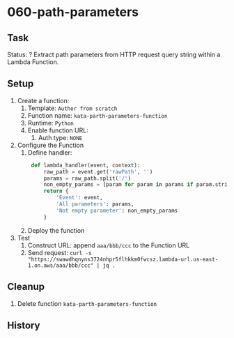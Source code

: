 # 060-path-parameters

## Task
Status: ?
Extract path parameters from HTTP request query string within a Lambda Function.

## Setup
1. Create a function:
    1. Template: `Author from scratch`
    2. Function name: `kata-parth-parameters-function`
    3. Runtime: `Python`
    4. Enable function URL:
        1. Auth type: `NONE`
2. Configure the Function
    1. Define handler:
       ```python
        def lambda_handler(event, context):
        	raw_path = event.get('rawPath', '')
            params = raw_path.split('/')
            non_empty_params = [param for param in params if param.strip() != '']
            return {
                'Event': event,
                'All parameters': params, 
                'Not empty parameter': non_empty_params
            }
       ```
    2. Deploy the function
3. Test
    1. Construct URL: append `aaa/bbb/ccc` to the Function URL
    2. Send request: `curl -s "https://swawdhqnyns3724nhpr5flhkkm0fwcsz.lambda-url.us-east-1.on.aws/aaa/bbb/ccc" | jq .`

## Cleanup
1. Delete function `kata-parth-parameters-function`

## History
